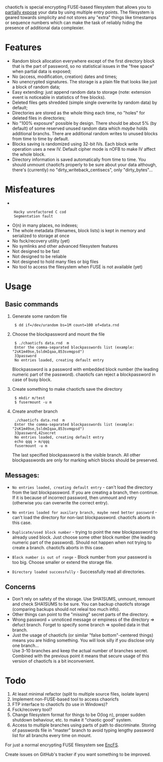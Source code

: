 chaoticfs is special encrypting 
FUSE-based filesystem that allows you to 
[partially expose](http://en.wikipedia.org/wiki/Plausible_deniability#Use_in_cryptography) 
your data by using multiple entry points.
The filesystem is geared towards simplicity and
not stores any "extra" things like timestamps or
sequence numbers which can make the task of
reliably hiding the presence of additional data
complexier.


Features
===
* Random block allocation everywhere except of the first
directory block that is the part of password, so no
statistical issues in the "free space" when partial
data is exposed;
* No (access, modification, creation) dates and times;
* No unencrypted signatures. The storage is a plain
file that looks like just a block of random data;
* Easy extending: just append random data to storage
(note: extension event is noticeable in statistics
of free blocks).
* Deleted files gets shredded (simple single
overwrite by random data) by default;
* Directories are stored as the whole thing 
each time, no "holes" for deleted files in directories;
* No "100% exposure" possible by design.
There should be about 5% (by default) of some reserved 
unused random data which _maybe_ holds additional branchs.
There are additional random writes to unused blocks 
from time to time by default.
* Blocks saving is randomized using 32-bit IVs. Each block write operation uses a new IV. Default cipher mode is nOFB to make IV affect the whole block.
* Directory information is saved automatically from time to time. You should unmount chaoticfs properly to be sure about your data although, there's (currently) no "dirty_writeback_centisecs", only "dirty_bytes"...

Misfeatures
===
* 

        Hacky unrefactored C cod
        Segmentation fault
        
* O(n) in many places, no indexes;
* The whole metadata (filenames, block lists) 
is kept in memory and serialized to storage at once
* No fsck/recovery utility (yet)
* No symlinks and other advanced filesystem features
* Not designed to be fast
* Not designed to be reliable
* Not designed to hold many files or big files
* No tool to access the filesystem when FUSE is not available (yet)

Usage
===

Basic commands
---
1. Generate some random file

        $ dd if=/dev/urandom bs=1M count=100 of=data.rnd
        
2. Choose the blockpassword and mount the file

        $ ./chaoticfs data.rnd  m
        Enter the comma-separated blockpasswords list (example: "2sK1m49se,5sldmIqaa,853svmqpsd")
        33password
        No entries loaded, creating default entry
        
    Blockpassword is a password with embedded block number (the leading numeric part of the password). chaoticfs can reject a blockpassword in case of busy block.
        
3. Create something to make chaoticfs save the directory

        $ mkdir m/test
        $ fusermount -u m
        
4. Create another branch

        ./chaoticfs data.rnd  m
        Enter the comma-separated blockpasswords list (example: "2sK1m49se,5sldmIqaa,853svmqpsd")
        33password,42secret
        No entries loaded, creating default entry
        echo qqq > m/qqq
        fusermount -u m
        
    The last specified blockpassword is the visible branch.
    All other blockpasswords are only for marking which blocks should be preserved.
        
Messages:
---
* `No entries loaded, creating default entry` - can't load 
the directory from the last blockpassword.
If you are creating a branch, then continue.
If it is because of incorrect password, then unmount and retry (otherwise you can overwrite the correct entry).

* `No entries loaded for auxilary branch, maybe need better password` - 
can't load the directory for non-last blockpassword.
chaoticfs aborts in this case.

* `Duplicate/used block number` - trying to point the new blockpassword to already used block. Just choose some other block number (the leading numeric part of the password). Should not happen when not trying to create a branch. chaoticfs aborts in this case.

* `Block number is out of range` - Block number from your password is too big. Choose smaller or extend the storage file.

* `Directory loaded successfully` - Successfully read all directories.

Concerns
---
* Don't rely on safety of the storage.
Use SHA1SUMS, unmount, remount and check SHA1SUMS to be sure.
You can backup chaoticfs storage (comparing backups
should not releal too much info).
* Other things can point to the "missing" secret parts
of the directory.
* Wrong password + unnoticed message or empiness of the directory => defuct branch. Forget to specify some branch => spoiled data in that branch.
* Just the usage of chaoticfs (or similar 
"false bottom"-centered things) means you
are hiding something. You will look silly if you disclose
only one branch...  
    Use 3-10 branches and keep the actual number
    of branches secret. 
    Combined with the previous point it means that
    secure usage of this version of chaoticfs is
    a bit inconvenient.

Todo
===
1. At least minimal refactor (split to multiple source files, isolate layers)
2. Implement non-FUSE-based tool to access chaoricfs
3. FTP interface to chaoticfs (to use in Windows)?
4. Fsck/recovery tool? 
5. Change filesystem format for things to be O(log n), proper sudden shutdown behaviour, etc. to make it "chaotic good" system.
6. Access to multiple branches using parts 
    of path to discriminate.
    Storing of passwords file in "master" branch
    to avoid typing lengthy password list for
    all branchs every time on mount.

For just a normal encrypting FUSE filesystem see [EncFS](http://www.arg0.net/encfs).

Create issues on GitHub's tracker if you want
something to be improved.